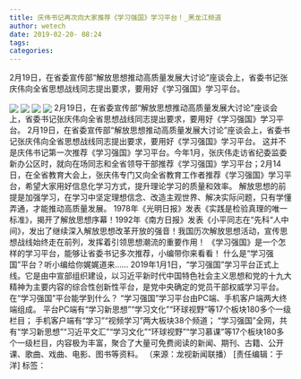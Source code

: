 ```yaml
---
title: 庆伟书记再次向大家推荐《学习强国》学习平台！_黑龙江频道
author: wetech
date: 2019-02-20- 08:24
tags: 
categories: 
---
```

2月19日，在省委宣传部“解放思想推动高质量发展大讨论”座谈会上，省委书记张庆伟向全省思想战线同志提出要求，要用好《学习强国》学习平台。
<!-- more -->
                
<img align="center" border="0" src="http://p2.ifengimg.com/a/2019_08/01740d252195657_size359_w554_h312.png" />
                
<img align="center" border="0" src="http://p0.ifengimg.com/a/2019_08/af5c2c7195e9028_size444_w553_h310.png" />
            
<img align="center" border="0" src="http://p2.ifengimg.com/a/2019_08/96178e37e15050a_size168_w1080_h2139.jpg" />
<img align="center" border="0" src="http://p2.ifengimg.com/a/2016/0810/204c433878d5cf9size1_w16_h16.png" />
2月19日，在省委宣传部“解放思想推动高质量发展大讨论”座谈会上，省委书记张庆伟向全省思想战线同志提出要求，要用好《学习强国》学习平台。
2月19日，在省委宣传部“解放思想推动高质量发展大讨论”座谈会上，省委书记张庆伟向全省思想战线同志提出要求，要用好《学习强国》学习平台。
这并不是庆伟书记第一次推荐《学习强国》学习平台。今年1月，张庆伟走访省纪委监委新办公区时，就向在场同志和全省领导干部推荐《学习强国》学习平台；2月14日，在全省教育大会上，张庆伟专门又向全省教育工作者推荐《学习强国》学习平台，希望大家用好信息化学习方式，提升理论学习的质量和效率。
解放思想的前提是加强学习，在学习中坚定理想信念、改造主观世界、解决实际问题，只有学懂弄通，才能推动高质量发展。
1978年《光明日报》发表《实践是检验真理的唯一标准》，揭开了解放思想序幕！1992年《南方日报》发表《小平同志在“先科“人中间》，发出了继续深入解放思想改革开放的强音！我国历次解放思想活动，宣传思想战线始终走在前列，发挥着引领思想潮流的重要作用！
《学习强国》是一个怎样的学习平台，能够让省委书记多次推荐，小编带你来看看！
什么是“学习强国”平台？听小编给你娓娓道来……
2019年1月1日，“学习强国”学习平台正式上线。它是由中宣部组织建设，以习近平新时代中国特色社会主义思想和党的十九大精神为主要内容的综合性创新性平台，是党中央确定的党员干部权威学习平台。
在“学习强国”平台能学到什么？
“学习强国”学习平台由PC端、手机客户端两大终端组成。
平台PC端有“学习新思想”“学习文化”“环球视野”等17个板块180多个一级栏目；
手机客户端有“学习”“视频学习”两大板块38个频道；
“学习强国”全网，共有“学习新思想”“习近平文汇”“学习文化”“环球视野”“学习慕课”等17个板块180多个一级栏目，内容极为丰富，聚合了大量可免费阅读的新闻、期刊、古籍、公开课、歌曲、戏曲、电影、图书等资料。
（来源：龙视新闻联播）
[责任编辑：于洋]
标签：
 
 
 
             

